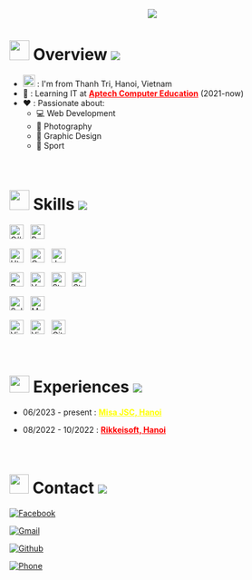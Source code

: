 <p align="center" ><img src="https://readme-typing-svg.herokuapp.com?font=Fira+Code&weight=500&size=21&pause=1000&color=FF3F74&background=35FF3900&width=435&lines=I'm+Thuan+Nguyen;I'am+a+FullStack+Developer+C%23.NET"></p>

# <img src="Assets/Images/coding-animation.gif" width="35px" height="35px"> Overview <img src="Assets/Images/break-line.gif">

* <img src="https://cdn.countryflags.com/thumbs/vietnam/flag-400.png" width="21px"> : I'm from Thanh Tri, Hanoi, Vietnam
* 🎒 : Learning IT at **<a style="color: red" href="https://aptechvietnam.com.vn/" target="_blank">Aptech Computer Education</a>** (2021-now)
* ❤️ : Passionate about:
    - 💻 Web Development
    - 📸 Photography
    - 🎨 Graphic Design
    - 🥋 Sport

<br/>

# <img src="Assets/Images/bulb.gif" width="35px" height="35px"> Skills <img src="Assets/Images/break-line.gif">
<img src="https://img.shields.io/badge/.NET-5d00ff?logo=csharp&logoColor=00ff22" title="C# .NET" height="25"/> &nbsp;
<img src="https://img.shields.io/badge/Java-256da8?logo=Java&logoColor=f5e105" title="Python Django" height="25"/> &nbsp;

<img src="https://img.shields.io/badge/Html-00aa00?logo=html5&logoColor=white" title="Html" height="25"/> &nbsp;
<img src="https://img.shields.io/badge/Css-004cff?logo=css3&logoColor=white" title="Css" height="25"/> &nbsp;
<img src="https://img.shields.io/badge/JavaScript-91007e?logo=javascript&logoColor=F7DF1E" title="JavaScript" height="25"/> &nbsp;

<img src="https://img.shields.io/badge/Bootstrap-5202ad?logo=bootstrap&logoColor=white" title="Bootstrap" height="25"/> &nbsp;
<img src="https://img.shields.io/badge/VueJS-333?logo=vuedotjs&logoColor=0v0" title="VueJS" height="25"/> &nbsp;
<img alt="Static Badge" src="https://img.shields.io/badge/ReactJS-white?logo=React&logoColor=white&color=%23039BE5"  height="25"> &nbsp;
<img alt="Static Badge" src="https://img.shields.io/badge/Angular-white?logo=Angular&logoColor=white&color=%23FF3F74FF" height="25"> &nbsp;


<img src="https://img.shields.io/badge/Sql Server-bf0000?logo=microsoftsqlserver&logoColor=white" title="Sql Server" height="25"/> &nbsp;
<img src="https://img.shields.io/badge/MySql-006fb0?logo=mysql&logoColor=ffd77a" title="MySql" height="25"/> &nbsp;

<img src="https://img.shields.io/badge/VS Code-0077cc?logo=visualstudio&logoColor=white" title="Visual Studio Code" height="25"/> &nbsp;
<img src="https://img.shields.io/badge/Visual Studio-5d00ff?logo=visualstudio&logoColor=white" title="Visual Studio" height="25"/> &nbsp;
<img src="https://img.shields.io/badge/Git-222222?logo=git&logoColor=fa3a00" title="Git" height="25"/> &nbsp;

<br/>

# <img src="Assets/Images/blue-chart.gif" width="35px" height="30px"> Experiences <img src="Assets/Images/break-line.gif">
<!-- <img src="https://upload.wikimedia.org/wikipedia/commons/b/ba/Logo-Rikkei.png" width="50px"> &nbsp;
<img src="https://upload.wikimedia.org/wikipedia/commons/thumb/c/c0/Logo_MISA.svg/1280px-Logo_MISA.svg.png" width="60px"> &nbsp; -->

* 06/2023 - present : **<a style="color: yellow" href="https://www.misa.vn/" target="_blank">Misa JSC, Hanoi</a>**

* 08/2022 - 10/2022 : **<a style="color: red" href="https://rikkeisoft.com/" target="_blank">Rikkeisoft, Hanoi</a>**

<br/>

# <img src="Assets/Images/earth.gif" width="34px" height="34px"> Contact <img src="Assets/Images/break-line.gif">

[![Facebook](https://img.shields.io/badge/Facebook.com/ThuanNguyen-0068c9?style=for-the-badge&logo=facebook&logoColor=white)](https://www.facebook.com/ThuanRoger)

[![Gmail](https://img.shields.io/badge/nguyenguyenthuan231@gmail.com-bd0000?style=for-the-badge&logo=gmail&logoColor=white)](https://mail.google.com/mail/u/0/#inbox?compose=GTvVlcSDXmSxhhnVGHfBHsnCLCFjzqHqdXjsNkDswgPKPWtCbnCRjBvLHmnqFkJDwqxNWZXNXGJnB)

[![Github](https://img.shields.io/badge/Github.com/ThuanNguyen-101010?style=for-the-badge&logo=github&logoColor=white)](https://github.com/Thuanroger/)

[![Phone](https://img.shields.io/badge/0326722231-00a819?style=for-the-badge&logo=whatsapp&logoColor=white)](tel:0326722231)

